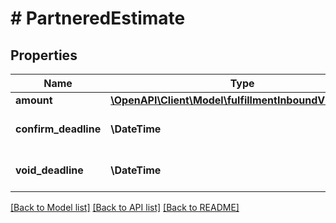 # # PartneredEstimate

## Properties

Name | Type | Description | Notes
------------ | ------------- | ------------- | -------------
**amount** | [**\OpenAPI\Client\Model\fulfillmentInboundV0\Amount**](Amount.md) |  |
**confirm_deadline** | **\DateTime** | Timestamp in ISO 8601 format. | [optional]
**void_deadline** | **\DateTime** | Timestamp in ISO 8601 format. | [optional]

[[Back to Model list]](../../README.md#models) [[Back to API list]](../../README.md#endpoints) [[Back to README]](../../README.md)
